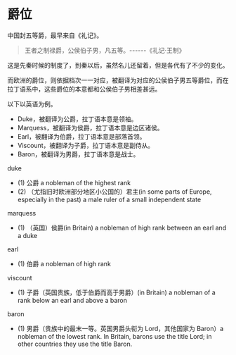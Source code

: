 # 爵位

中国封五等爵，最早来自《礼记》。

> 王者之制禄爵，公侯伯子男，凡五等。------《礼记·王制》

这是先秦时候的制度了，到秦以后，虽然名儿还留着，但是各代有了不少的变化。

而欧洲的爵位，则依据档次一一对应，被翻译为对应的公侯伯子男五等爵位，而在拉丁语系中，这些爵位的本意都和公侯伯子男相差甚远。

以下以英语为例。

- Duke，被翻译为公爵，拉丁语本意是领袖。
- Marquess，被翻译为侯爵，拉丁语本意是边区诸侯。
- Earl，被翻译为伯爵，拉丁语本意是部落首领。
- Viscount，被翻译为子爵，拉丁语本意是副侍从。
- Baron，被翻译为男爵，拉丁语本意是战士。

duke

- (1) 公爵 a nobleman of the highest rank
- (2) （尤指旧时欧洲部分地区小公国的）君主(in some parts of Europe, especially in the past) a male ruler of a small independent state

marquess

- (1) （英国）侯爵(in Britain) a nobleman of high rank between an earl and a duke


earl

- (1) 伯爵 a nobleman of high rank

viscount

- (1) 子爵（英国贵族，低于伯爵而高于男爵）(in Britain) a nobleman of a rank below an earl and above a baron

baron

- (1) 男爵（贵族中的最末一等。英国男爵头衔为 Lord，其他国家为 Baron）a nobleman of the lowest rank. In Britain, barons use the title Lord; in other countries they use the title Baron.
